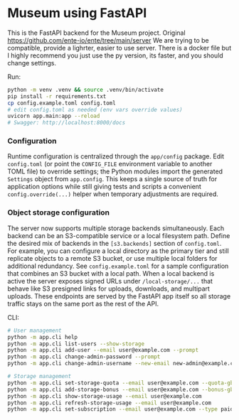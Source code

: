 
# Museum using FastAPI

This is the FastAPI backend for the Museum project.
Original https://github.com/ente-io/ente/tree/main/server
We are trying to be compatible, provide a lighrter, easier to use server.
There is a docker file but I highly recommend you just use the py version, its faster, and you should change settings.

Run:

```bash
python -m venv .venv && source .venv/bin/activate
pip install -r requirements.txt
cp config.example.toml config.toml
# edit config.toml as needed (env vars override values)
uvicorn app.main:app --reload
# Swagger: http://localhost:8000/docs
```

### Configuration

Runtime configuration is centralized through the `app/config` package. Edit
`config.toml` (or point the `CONFIG_FILE` environment variable to another
TOML file) to override settings; the Python modules import the generated
`Settings` object from `app.config`. This keeps a single source of truth for
application options while still giving tests and scripts a convenient
`config.override(...)` helper when temporary adjustments are required.

### Object storage configuration

The server now supports multiple storage backends simultaneously. Each backend
can be an S3-compatible service or a local filesystem path. Define the desired
mix of backends in the `[s3.backends]` section of `config.toml`. For example,
you can configure a local directory as the primary tier and still replicate
objects to a remote S3 bucket, or use multiple local folders for additional
redundancy. See `config.example.toml` for a sample configuration that combines
an S3 bucket with a local path. When a local backend is active the server
exposes signed URLs under `/local-storage/...` that behave like S3 presigned
links for uploads, downloads, and multipart uploads. These endpoints are served
by the FastAPI app itself so all storage traffic stays on the same port as the
rest of the API.

CLI:

```bash
# User management
python -m app.cli help
python -m app.cli list-users --show-storage
python -m app.cli add-user --email user@example.com --prompt
python -m app.cli change-admin-password --prompt
python -m app.cli change-admin-username --new-email new-admin@example.com

# Storage management
python -m app.cli set-storage-quota --email user@example.com --quota-gb 50
python -m app.cli add-storage-bonus --email user@example.com --bonus-gb 5 --reason "Welcome bonus"
python -m app.cli show-storage-usage --email user@example.com
python -m app.cli refresh-storage-usage --email user@example.com
python -m app.cli set-subscription --email user@example.com --type paid (Just a tier name, IAP money goes to ente)
```
